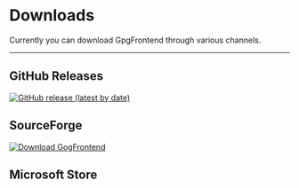 # Downloads

Currently you can download GpgFrontend through various channels.

---

## GitHub Releases

[![GitHub release (latest by date)](https://img.shields.io/github/downloads/saturneric/GpgFrontend/latest/total?style=for-the-badge)](https://github.com/saturneric/GpgFrontend/releases/latest)

## SourceForge

[![Download GogFrontend](https://a.fsdn.com/con/app/sf-download-button)](https://sourceforge.net/projects/gpgfrontend/files/latest/download)

## Microsoft Store

<ms-store-badge productid="9NH716MQK2B5"></ms-store-badge>
